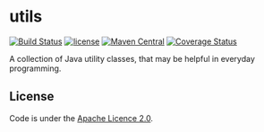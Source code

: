 # utils
[![Build Status](https://travis-ci.org/glebfox/utils.svg?branch=master)](https://travis-ci.org/glebfox/utils)
[![license](https://img.shields.io/badge/license-Apache%202.0-blue.svg)](http://www.apache.org/licenses/LICENSE-2.0)
[![Maven Central](https://maven-badges.herokuapp.com/maven-central/com.glebfox/utils/badge.svg)](https://mvnrepository.com/artifact/com.glebfox/utils)
[![Coverage Status](https://coveralls.io/repos/github/glebfox/utils/badge.svg)](https://coveralls.io/github/glebfox/utils)

A collection of Java utility classes, that may be helpful in everyday programming.

## License

Code is under the [Apache Licence 2.0](http://www.apache.org/licenses/LICENSE-2.0).
